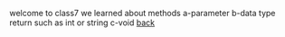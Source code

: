 welcome to class7
we learned about methods
a-parameter
b-data type return such as int or string
c-void
[back](../README.md)